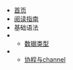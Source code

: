 * [首页](/)
* [阅读指南](shiti/golang/guide)
* 基础语法
* * [数据类型](shiti/golang/golang-basic/basic_1.md)
* * [协程与channel](shiti/golang/golang-basic/basic_2.md)